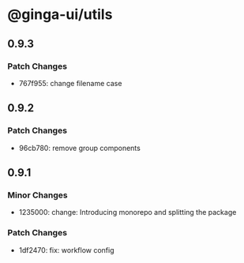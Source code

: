 # @ginga-ui/utils

## 0.9.3

### Patch Changes

- 767f955: change filename case

## 0.9.2

### Patch Changes

- 96cb780: remove group components

## 0.9.1

### Minor Changes

- 1235000: change: Introducing monorepo and splitting the package

### Patch Changes

- 1df2470: fix: workflow config

